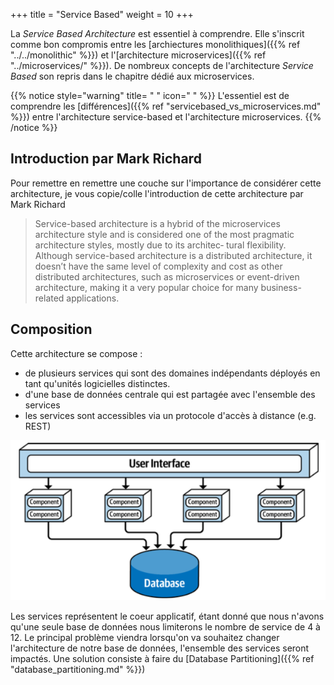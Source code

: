 +++
title = "Service Based"
weight = 10
+++

La *Service Based Architecture* est essentiel à comprendre. Elle s'inscrit comme bon compromis entre les [archiectures monolithiques]({{% ref "../../monolithic" %}}) et l'[architecture microservices]({{% ref "../microservices/" %}}). De nombreux concepts de l'architecture *Service Based* son repris dans le chapitre dédié aux microservices. 

{{% notice style="warning" title= " " icon=" " %}}
L'essentiel est de comprendre les [différences]({{% ref "servicebased_vs_microservices.md" %}}) entre l'architecture service-based et l'architecture microservices.
{{% /notice %}} 

## Introduction par Mark Richard
Pour remettre en remettre une couche sur l'importance de considérer cette architecture, je vous copie/colle l'introduction de cette architecture par Mark Richard
> Service-based architecture is a hybrid of the microservices architecture style and is considered one of the most pragmatic architecture styles, mostly due to its architec‐ tural flexibility. Although service-based architecture is a distributed architecture, it doesn’t have the same level of complexity and cost as other distributed architectures, such as microservices or event-driven architecture, making it a very popular choice for many business-related applications.

## Composition
Cette architecture se compose :
- de plusieurs services qui sont des domaines indépendants déployés en tant qu'unités logicielles distinctes.
- d'une base de données centrale qui est partagée avec l'ensemble des services
- les services sont accessibles via un protocole d'accès à distance (e.g. REST)

![Service Based Architecture](images/servicebased.png)

Les services représentent le coeur applicatif, étant donné que nous n'avons qu'une seule base de données nous limiterons le nombre de service de 4 à 12. Le principal problème viendra lorsqu'on va souhaitez changer l'architecture de notre base de données, l'ensemble des services seront impactés. Une solution consiste à faire du [Database Partitioning]({{% ref "database_partitioning.md" %}})
